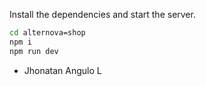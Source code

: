 Install the dependencies and start the server.

```sh
cd alternova=shop
npm i
npm run dev
```

- Jhonatan Angulo L
